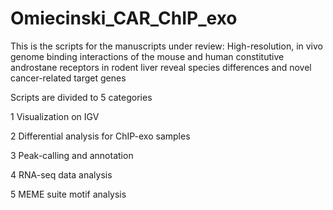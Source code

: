 # Omiecinski_CAR_ChIP_exo

This is the scripts for the manuscripts under review: High-resolution, in vivo genome binding interactions of the mouse and human constitutive androstane receptors in rodent liver reveal species differences and novel cancer-related target genes

Scripts are divided to 5 categories

1 Visualization on IGV 

2 Differential analysis for ChIP-exo samples 

3 Peak-calling and annotation 

4 RNA-seq data analysis

5 MEME suite motif analysis

